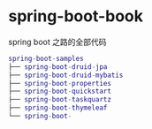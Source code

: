# spring-boot-book
spring boot 之路的全部代码

``` lua
spring-boot-samples
├── spring-boot-druid-jpa 
├── spring-boot-druid-mybatis
├── spring-boot-properties
├── spring-boot-quickstart
├── spring-boot-taskquartz
├── spring-boot-thymeleaf
└── spring-boot- 
```